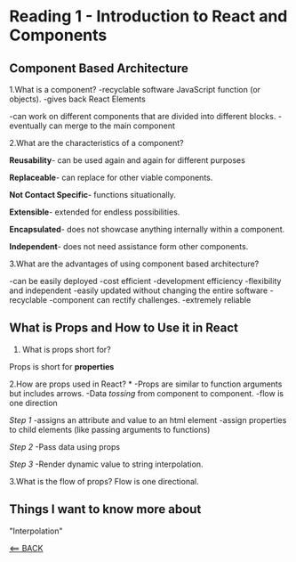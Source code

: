 # Reading 1 - Introduction to React and Components

## Component Based Architecture

1.What is a component?
-recyclable software JavaScript function (or objects).
-gives back React Elements

-can work on different components that are divided into different blocks.
-eventually can merge to the main component

2.What are the characteristics of a component?

**Reusability**- can be used again and again for different purposes

**Replaceable**- can replace for other viable components.

**Not Contact Specific**- functions situationally.

**Extensible**- extended for endless possibilities.

**Encapsulated**- does not showcase anything internally within a component.

**Independent**- does not need assistance form other components.

3.What are the advantages of using component based architecture?

  -can be easily deployed
  -cost efficient
  -development efficiency
  -flexibility and independent
  -easily updated without changing the entire software
  -recyclable
  -component can rectify challenges.
  -extremely reliable

## What is Props and How to Use it in React

1. What is props short for?

  Props is short for **properties**

2.How are props used in React? *
-Props are similar to function arguments but includes arrows.
-Data *tossing* from component to component.
  -flow is one direction

*Step 1*
-assigns an attribute and value to an html element
-assign properties to child elements (like passing arguments to functions)

*Step 2*
-Pass data using props

*Step 3*
-Render dynamic value to string interpolation.

3.What is the flow of props?
Flow is one directional.

## Things I want to know more about
"Interpolation"

[<== BACK](README.md)